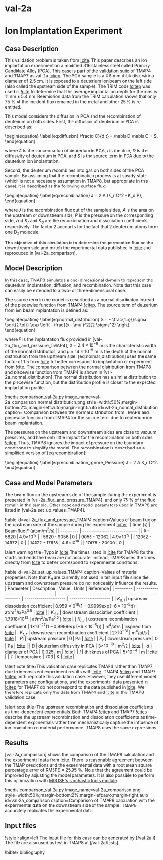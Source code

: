 # val-2a

# Ion Implantation Experiment

## Case Description

This validation problem is taken from [!cite](anderl1985tritium). This paper describes an ion implantation experiment on a modified 316 stainless steel called Primary Candidate Alloy (PCA). This case is part of the validation suite of TMAP4 and TMAP7 as val-2a [!citep](longhurst1992verification,ambrosek2008verification). The PCA sample is a 0.5 mm thick disk with a diameter of 2.5 cm. It is exposed to a deuterium ion beam on the left side (also called the upstream side of the sample). The TRIM code [!citep](biersack1982stopping) was used in [!cite](longhurst1992verification,ambrosek2008verification) to determine that the average implantation depth for the ions is 11 nm $\pm$ 5.4 nm. Reemission data from the TRIM calculation shows that only 75 % of the incident flux remained in the metal and other 25 % is re-emitted.

This model considers the diffusion in PCA and the recombination of deuterium on both sides. First, the diffusion of deuterium in PCA is described as:

\begin{equation} \label{eq:diffusion}
\frac{d C}{d t} = \nabla D \nabla C + S,
\end{equation}

where $C$ is the concentration of deuterium in PCA, $t$ is the time, $D$ is the diffusivity of deuterium in PCA, and $S$ is the source term in PCA due to the deuterium ion implantation.

Second, the deuterium recombines into gas on both sides of the PCA sample. By assuming that the recombination process is at steady state (which is not a necessary assumption in TMAP8, but appropriate in this case), it is described as the following surface flux:

\begin{equation} \label{eq:recombination}
J =  2 A (K_r C^2 - K_d P),
\end{equation}

where $J$ is the recombination flux out of the sample sides, $A$ is the area on the upstream or downstream side, $P$ is the pressure on the corresponding side, and $K_r$ and $K_d$ are the recombination and dissociation coefficients, respectively. The factor 2 accounts for the fact that 2 deuterium atoms form one D$_2$ molecule.

The objective of this simulation is to determine the permeation flux on the downstream side and match the experimental data published in [!cite](anderl1985tritium) and reproduced in [val-2a_comparison].

## Model Description

In this case, TMAP8 simulates a one-dimensional domain to represent the deuterium implantation, diffusion, and recombination. Note that this case can easily be extended to a two- or three-dimensional case.

The source term in the model is described as a normal distribution instead of the piecewise function from TMAP4 [!citep](longhurst1992verification). The source term of deuterium from ion beam implantation is defined as:

\begin{equation} \label{eq:normal_distribution}
S = F \frac{1.5}{\sigma \sqrt{2 \pi}} \exp \left( - \frac{(x - \mu )^2}{2 \sigma^2} \right),
\end{equation}

where $F$ is the implantation flux provided in [val-2a_flux_and_pressure_TMAP4], $\sigma = 2.4 \times 10^{-9}$ m is the characteristic width of the normal distribution, and $\mu = 14 \times 10^{-9}$ m is the depth of the normal distribution from the upstream side. [eq:normal_distribution] uses the same factor of 1.5 from [!cite](longhurst1992verification) to better correspond to implantation of experiment from [!cite](anderl1985tritium). The comparison between the normal distribution from TMAP8 and piecewise function from TMAP4 is shown in [val-2a_normal_distribution]. The normal distribution has a similar distribution to the piecewise function, but the distribution profile is closer to the expected implantation profile.

!media comparison_val-2a.py
       image_name=val-2a_comparison_normal_distribution.png
       style=width:50%;margin-bottom:2%;margin-left:auto;margin-right:auto
       id=val-2a_normal_distribution
       caption= Comparison between the normal distribution from TMAP8 and piecewise function from TMAP4 for the source term due to deuterium ion beam implantation.

The pressures on the upstream and downstream sides are close to vacuum pressures, and have only little impact for the recombination on both sides [!citep](longhurst1992verification,ambrosek2008verification). Thus, TMAP8 ignores the impact of pressure on the boundary conditions to simplify the model. The recombination is described as a simplified version of [eq:recombination]:

\begin{equation} \label{eq:recombination_ignore_Pressure}
J = 2 A K_r C^2.
\end{equation}

## Case and Model Parameters

The beam flux on the upstream side of the sample during the experiment is presented in [val-2a_flux_and_pressure_TMAP4], and only 75 % of the flux remain in the sample. Other case and model parameters used in TMAP8 are listed in [val-2a_set_up_values_TMAP4].

!table id=val-2a_flux_and_pressure_TMAP4 caption=Values of beam flux on the upstream side of the sample during the experiment [!citep](longhurst1992verification).
| time (s)      | Beam flux $F$ (atom/m$^2$/s)   |
| ---------     | ---------------------------- |
| 0 - 5820      | 4.9$\times 10^{19}$          |
| 5820 - 9056   | 0                            |
| 9056 - 12062  | 4.9$\times 10^{19}$          |
| 12062 - 14572 | 0                            |
| 14572 - 17678 | 4.9$\times 10^{19}$          |
| 17678 - 20000 | 0                            |

!alert warning title=Typo in [!cite](longhurst1992verification)
The times listed in [!cite](longhurst1992verification) for TMAP8 for the starts and ends the beam are not accurate. instead, TMAP8 uses the times directly from [!cite](anderl1985tritium) to better correspond to experimental conditions.

!table id=val-2a_set_up_values_TMAP4 caption=Values of material properties. Note that $K_d$ are currently not used in teh input file since the upstream and downstream pressure do not noticeably influence the results.
| Parameter | Description                          | Value                                                       | Units                 | Reference                 |
| --------- | ------------------------------------ | ----------------------------------------------------------- | --------------------- | --------------------- |
| $K_{d,l}$ | upstream dissociation coefficient    | 8.959 $\times 10^{18} (1-0.9999 \exp(-6 \times 10^{-5} t))$ | at/m$^2$/s/Pa$^{0.5}$ | [!cite](longhurst1992verification) |
| $K_{d,r}$ | downstream dissociation coefficient  | 1.7918$\times 10^{15}$                                      | at/m$^2$/s/Pa$^{0.5}$ | [!cite](longhurst1992verification) |
| $K_{r,l}$ | upstream recombination coefficient   | 1$\times 10^{-27} (1-0.9999 \exp(-6 \times 10^{-5} t))$     | m$^4$/at/s            | Inspired from [!cite](longhurst1992verification) |
| $K_{r,r}$ | downstream recombination coefficient | 2$\times 10^{-31}$                                          | m$^4$/at/s            | [!cite](anderl1985tritium) |
| $P_{l}$   | upstream pressure                    | 0                                                           | Pa                    | [!cite](anderl1985tritium) |
| $P_{r}$   | downstream pressure                  | 0                                                           | Pa                    | [!cite](anderl1985tritium) |
| $D$       | deuterium diffusivity in PCA         | 3$\times 10^{-10}$                                          | m$^2$/2               | [!cite](anderl1985tritium) |
| $d$       | diameter of PCA                      | 0.025                                                       | m                     | [!cite](anderl1985tritium) |
| $l$       | thickness of PCA                     | 5$\times 10^{-4}$                                           | m                     | [!cite](anderl1985tritium) |
| $T$       | temperature                          | 703                                                         | K                     | [!cite](anderl1985tritium) |


!alert note title=This validation case replicates TMAP4 rather than TMAP7 due to inconsistent experiment results with [!cite](anderl1985tritium).
TMAP4 [!citep](longhurst1992verification) and TMAP7 [!citep](ambrosek2008verification) both replicate this validation case. However, they use different model parameters and configurations, and the experimental data presented in [!citep](ambrosek2008verification) for TMAP7 do not correspond to the data published in [!cite](anderl1985tritium). We therefore replicate only the data from TMAP4 and [!cite](anderl1985tritium) in this TMAP8 validation case.

!alert note title=The upstream recombination and dissociation coefficients as time-dependent exponentials.
Both TMAP4 [!citep](longhurst1992verification) and TMAP7 [!citep](ambrosek2008verification) describe the upstream recombination and dissociation coefficients as time-dependent exponentials rather than mechanistically capture the influence of ion irradiation on material performance. TMAP8 uses the same expressions.

## Results

[val-2a_comparison] shows the comparison of the TMAP8 calculation and the experimental data from [!cite](anderl1985tritium). There is reasonable agreement between the TMAP predictions and the experimental data with a root mean square percentage error of RMSPE = 25.95 %. Note that the agreement could be improved by adjusting the model parameters. It is also possible to perform this optimization with [MOOSE's stochastic tools module](https://mooseframework.inl.gov/modules/stochastic_tools/index.html).

!media comparison_val-2a.py
       image_name=val-2a_comparison.png
       style=width:50%;margin-bottom:2%;margin-left:auto;margin-right:auto
       id=val-2a_comparison
       caption=Comparison of TMAP8 calculation with the experimental data on the downstream side of the sample. TMAP8 accurately replicates the experimental data.

## Input files

!style halign=left
The input file for this case can be generated by [/val-2a.i]. The file are also used as test in TMAP8 at [/val-2a/tests].

!bibtex bibliography
